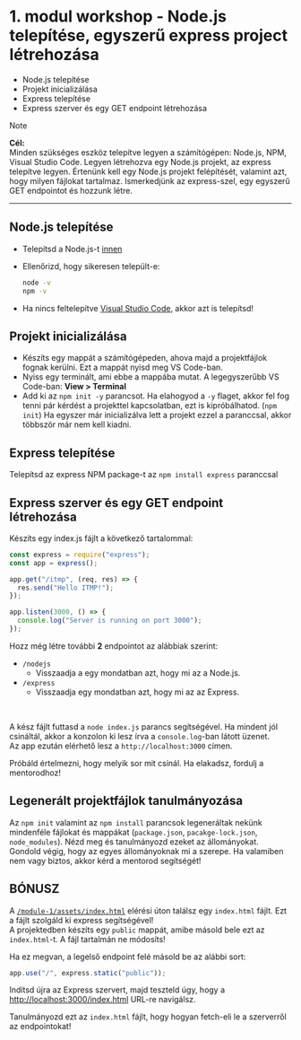 # 1. modul workshop - Node.js telepítése, egyszerű express project létrehozása

- Node.js telepítése
- Projekt inicializálása
- Express telepítése
- Express szerver és egy GET endpoint létrehozása

> [!NOTE]  
> **Cél:**  
> Minden szükséges eszköz telepítve legyen a számítógépen: Node.js, NPM, Visual Studio Code. Legyen létrehozva egy Node.js projekt, az express telepítve legyen. Értenünk kell egy Node.js projekt felépítését, valamint azt, hogy milyen fájlokat tartalmaz. Ismerkedjünk az express-szel, egy egyszerű GET endpointot és hozzunk létre.

<hr />

## Node.js telepítése

- Telepítsd a Node.js-t [innen](https://nodejs.org/en)
- Ellenőrizd, hogy sikeresen települt-e:

  ```sh
  node -v
  npm -v
  ```

- Ha nincs feltelepítve [Visual Studio Code](https://code.visualstudio.com/), akkor azt is telepítsd!

## Projekt inicializálása

- Készíts egy mappát a számítógépeden, ahova majd a projektfájlok fognak kerülni. Ezt a mappát nyisd meg VS Code-ban.
- Nyiss egy terminált, ami ebbe a mappába mutat. A legegyszerűbb VS Code-ban: **View > Terminal**
- Add ki az `npm init -y` parancsot. Ha elahogyod a `-y` flaget, akkor fel fog tenni pár kérdést a projekttel kapcsolatban, ezt is kipróbálhatod. (`npm init`) Ha egyszer már inicializálva lett a projekt ezzel a paranccsal, akkor többször már nem kell kiadni.

## Express telepítése

Telepítsd az express NPM package-t az `npm install express` paranccsal

## Express szerver és egy GET endpoint létrehozása

Készíts egy index.js fájlt a következő tartalommal:

```js
const express = require("express");
const app = express();

app.get("/itmp", (req, res) => {
  res.send("Hello ITMP!");
});

app.listen(3000, () => {
  console.log("Server is running on port 3000");
});
```

Hozz még létre további **2** endpointot az alábbiak szerint:

- `/nodejs`
  - Visszaadja a egy mondatban azt, hogy mi az a Node.js.
- `/express`
  - Visszaadja egy mondatban azt, hogy mi az az Express.

<br/>

A kész fájlt futtasd a `node index.js` parancs segítségével. Ha mindent jól csináltál, akkor a konzolon ki lesz írva a `console.log`-ban látott üzenet.  
Az app ezután elérhető lesz a `http://localhost:3000` címen.

Próbáld értelmezni, hogy melyik sor mit csinál. Ha elakadsz, fordulj a mentorodhoz!

## Legenerált projektfájlok tanulmányozása

Az `npm init` valamint az `npm install` parancsok legeneráltak nekünk mindenféle fájlokat és mappákat (`package.json`, `pacakge-lock.json`, `node_modules`). Nézd meg és tanulmányozd ezeket az állományokat. Gondold végig, hogy az egyes állományoknak mi a szerepe. Ha valamiben nem vagy biztos, akkor kérd a mentorod segítségét!

## BÓNUSZ

A [`/module-1/assets/index.html`](./assets/index.html) elérési úton találsz egy `index.html` fájlt. Ezt a fájlt szolgáld ki express segítségével!  
A projektedben készíts egy `public` mappát, amibe másold bele ezt az `index.html`-t. A fájl tartalmán ne módosíts!

Ha ez megvan, a legelső endpoint felé másold be az alábbi sort:

```js
app.use("/", express.static("public"));
```

Indítsd újra az Express szervert, majd teszteld úgy, hogy a [http://localhost:3000/index.html](http://localhost:3000/index.html) URL-re navigálsz.

Tanulmányozd ezt az `index.html` fájlt, hogy hogyan fetch-eli le a szerverről az endpointokat!
